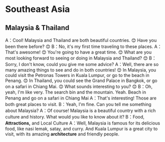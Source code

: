 # Southeast Asia

## Malaysia & Thailand

A：Cool! Malaysia and Thailand are both beautiful countries. 😊 Have you been there before? 😊
B：No, it's my first time traveling to these places.
A：That's awesome! 😊 You're going to have a great time. 😊 What are you most looking forward to seeing or doing in Malaysia and Thailand? 😊
B：Sorry, I don't know, could you give me some advice?
A：Well, there are so many amazing things to see and do in both countries! 😊 In Malaysia, you could visit the Petronas Towers in Kuala Lumpur, or go to the beach in Penang. 😊 In Thailand, you could see the Grand Palace in Bangkok, or go on a safari in Chiang Mai. 😊 What sounds interesting to you? 😊
B：Oh, yeah, I'm like very. The search bin and the mountain. Yeah. Beach in Penang and go on a safari in Chiang Mai
A：That's interesting! Those are both great places to visit.
B：Yeah, I'm fine. Can you tell me something about Malaysia?
A：Of course! Malaysia is a beautiful country with a rich culture and history. What would you like to know about it?
B：Food, **Attractions,**  and Local Culture
A：Well, Malaysia is famous for its delicious food, like nasi lemak, satay, and curry. And Kuala Lumpur is a great city to visit, with its amazing **architecture** and friendly people. 